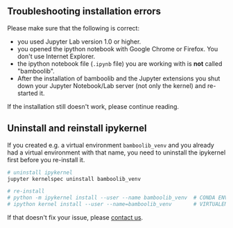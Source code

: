 ## Troubleshooting installation errors

Please make sure that the following is correct:

- you used Jupyter Lab version 1.0 or higher.
- you opened the ipython notebook with Google Chrome or Firefox. You don't use Internet Explorer.
- the ipython notebook file (`.ipynb` file) you are working with is **not** called "bamboolib".
- After the installation of bamboolib and the Jupyter extensions you shut down your Jupyter Notebook/Lab server (not only the kernel) and re-started it.

If the installation still doesn't work, please continue reading.

<!-- ## Manually install and enable Jupyter Extensions

As of Jupyter Notebook 5.3+, pip will not only install bamboolib, but also it's required notebook extensions. Sometimes however, this doesn't work automatically.

In such a case, you need to install and enable the bamboolib extension manually.

Open your terminal and run

```bash
jupyter nbextension enable --py widgetsnbextension --sys-prefix
jupyter nbextension install --py bamboolib --sys-prefix
jupyter nbextension enable --py bamboolib --sys-prefix
```

Then, restart your Jupyter notebook (make sure to shut down the server and start it over again) and run the code snippet again. -->

## Uninstall and reinstall ipykernel

If you created e.g. a virtual environment `bamboolib_venv` and you already had a virtual environment with that name, you need to uninstall the ipykernel first before you re-install it.

```bash
# uninstall ipykernel
jupyter kernelspec uninstall bamboolib_venv

# re-install
# python -m ipykernel install --user --name bamboolib_venv  # CONDA ENV
# ipython kernel install --user --name=bamboolib_venv       # VIRTUALENV
```

If that doesn't fix your issue, please [contact us](mailto:support@8080labs.com).